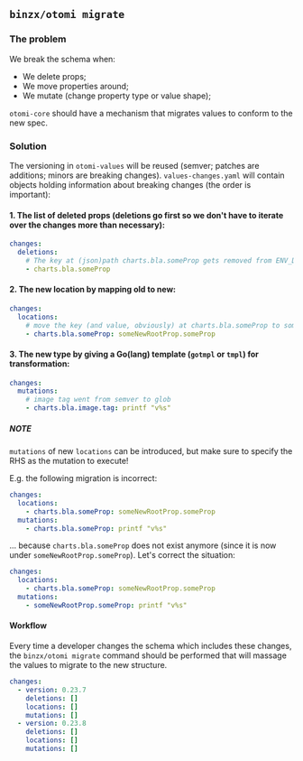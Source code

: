 ## `binzx/otomi migrate`

### The problem

We break the schema when:

- We delete props;
- We move properties around;
- We mutate (change property type or value shape);

`otomi-core` should have a mechanism that migrates values to conform to the new spec.

### Solution

The versioning in `otomi-values` will be reused (semver; patches are additions; minors are breaking changes). `values-changes.yaml` will contain objects holding information about breaking changes (the order is important):

#### 1. The list of deleted props (deletions go first so we don't have to iterate over the changes more than necessary):

```yaml
changes:
  deletions: 
    # The key at (json)path charts.bla.someProp gets removed from ENV_DIR
    - charts.bla.someProp 
```

#### 2. The new location by mapping old to new:

```yaml
changes:
  locations:
    # move the key (and value, obviously) at charts.bla.someProp to someNewRootProp.someProp
    - charts.bla.someProp: someNewRootProp.someProp 
```

#### 3. The new type by giving a Go(lang) template (`gotmpl` or `tmpl`) for transformation:

```yaml
changes:
  mutations:
    # image tag went from semver to glob
    - charts.bla.image.tag: printf "v%s"
```

##### NOTE 

`mutations` of new `locations` can be introduced, but make sure to specify the RHS as the mutation to execute! 

E.g. the following migration is incorrect:

```yaml
changes:
  locations:
    - charts.bla.someProp: someNewRootProp.someProp
  mutations:
    - charts.bla.someProp: printf "v%s"
```

... because `charts.bla.someProp` does not exist anymore (since it is now under `someNewRootProp.someProp`). Let's correct the situation:

```yaml
changes:
  locations:
    - charts.bla.someProp: someNewRootProp.someProp
  mutations:
    - someNewRootProp.someProp: printf "v%s"
```

#### Workflow

Every time a developer changes the schema which includes these changes, the `binzx/otomi migrate` command should be performed that will massage the values to migrate to the new structure. 

```yaml
changes:
  - version: 0.23.7
    deletions: []
    locations: []
    mutations: []
  - version: 0.23.8
    deletions: []
    locations: []
    mutations: []
```